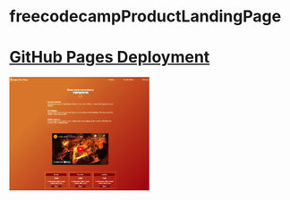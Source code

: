 # freecodecampProductLandingPage

# [GitHub Pages Deployment](https://mariariosnavarro.github.io/freecodecampProductLandingPage/)

<div><img src="readme.png" width="250px"></div>
